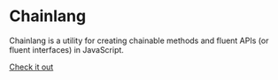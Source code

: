Chainlang
=========

Chainlang is a utility for creating chainable methods and fluent APIs (or fluent interfaces) in JavaScript.

[Check it out](http://jbreeden.github.io/chainlang/)
